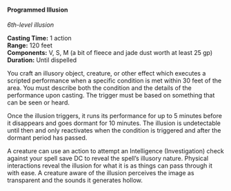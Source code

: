 #### Programmed Illusion
<!-- TODO Check and tag this spell -->
<!-- markdownlint-disable-next-line no-emphasis-as-heading -->
_6th-level illusion_

**Casting Time:** 1 action \
**Range:** 120 feet \
**Components:** V, S, M (a bit of fleece and jade dust worth at least 25 gp) \
**Duration:** Until dispelled

You craft an illusory object, creature, or other effect which executes a scripted performance when a specific condition is met within 30 feet of the area.
You must describe both the condition and the details of the performance upon casting.
The trigger must be based on something that can be seen or heard.

Once the illusion triggers, it runs its performance for up to 5 minutes before it disappears and goes dormant for 10 minutes.
The illusion is undetectable until then and only reactivates when the condition is triggered and after the dormant period has passed.

A creature can use an action to attempt an Intelligence (Investigation) check against your spell save DC to reveal the spell’s illusory nature.
Physical interactions reveal the illusion for what it is as things can pass through it with ease.
A creature aware of the illusion perceives the image as transparent and the sounds it generates hollow.
